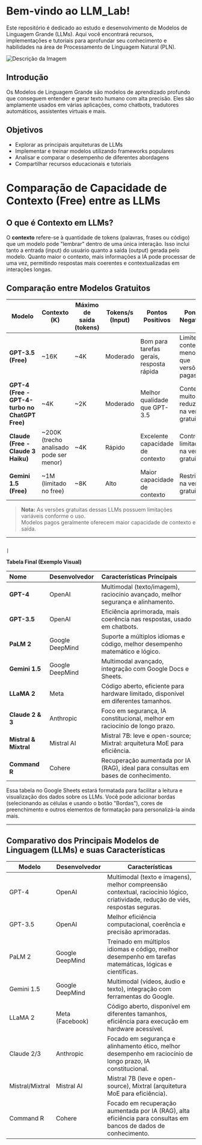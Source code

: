 # Bem-vindo ao **LLM_Lab**!

Este repositório é dedicado ao estudo e desenvolvimento de Modelos de Linguagem Grande (LLMs). Aqui você encontrará recursos, implementações e tutoriais para aprofundar seu conhecimento e habilidades na área de Processamento de Linguagem Natural (PLN).

![Descrição da Imagem](https://github.com/profamar/LLM_Lab/blob/main/Design%20sem%20nome%20(16).png)


## Introdução

Os Modelos de Linguagem Grande são modelos de aprendizado profundo que conseguem entender e gerar texto humano com alta precisão. Eles são amplamente usados em várias aplicações, como chatbots, tradutores automáticos, assistentes virtuais e mais.

## Objetivos

- Explorar as principais arquiteturas de LLMs
- Implementar e treinar modelos utilizando frameworks populares
- Analisar e comparar o desempenho de diferentes abordagens
- Compartilhar recursos educacionais e tutoriais

# Comparação de Capacidade de Contexto (Free) entre as LLMs

## O que é Contexto em LLMs?  
O **contexto** refere-se à quantidade de tokens (palavras, frases ou código) que um modelo pode "lembrar" dentro de uma única interação. Isso inclui tanto a entrada (input) do usuário quanto a saída (output) gerada pelo modelo. Quanto maior o contexto, mais informações a IA pode processar de uma vez, permitindo respostas mais coerentes e contextualizadas em interações longas.  

## Comparação entre Modelos Gratuitos  

| Modelo   | Contexto (K) | Máximo de saída (tokens) | Tokens/s (Input) | Pontos Positivos | Pontos Negativos |
|----------|-------------|--------------------------|------------------|------------------|------------------|
| **GPT-3.5 (Free)** | ~16K | ~4K | Moderado | Bom para tarefas gerais, resposta rápida | Limite de contexto menor que versões pagas |
| **GPT-4 (Free - GPT-4-turbo no ChatGPT Free)** | ~4K | ~2K | Moderado | Melhor qualidade que GPT-3.5 | Contexto muito reduzido na versão gratuita |
| **Claude (Free - Claude 3 Haiku)** | ~200K (trecho analisado pode ser menor) | ~4K | Rápido | Excelente capacidade de contexto | Controle limitado na versão gratuita |
| **Gemini 1.5 (Free)** | ~1M (limitado no free) | ~8K | Alto | Maior capacidade de contexto | Restrições na versão gratuita |

> **Nota:** As versões gratuitas dessas LLMs possuem limitações variáveis conforme o uso.  
> Modelos pagos geralmente oferecem maior capacidade de contexto e saída.

---

                                                                                                                                                                      |
**Tabela Final (Exemplo Visual)**

| Nome           | Desenvolvedor     | Características Principais                                                                                                                                              |
| :------------- | :---------------- | :------------------------------------------------------------------------------------------------------------------------------------------------------------------------ |
| **GPT-4**      | OpenAI           | Multimodal (texto/imagem), raciocínio avançado, melhor segurança e alinhamento.                                                                                           |
| **GPT-3.5**    | OpenAI           | Eficiência aprimorada, mais coerência nas respostas, usado em chatbots.                                                                                                  |
| **PaLM 2**     | Google DeepMind  | Suporte a múltiplos idiomas e código, melhor desempenho matemático e lógico.                                                                                              |
| **Gemini 1.5** | Google DeepMind  | Multimodal avançado, integração com Google Docs e Sheets.                                                                                                                |
| **LLaMA 2**    | Meta             | Código aberto, eficiente para hardware limitado, disponível em diferentes tamanhos.                                                                                        |
| **Claude 2 & 3**| Anthropic        | Foco em segurança, IA constitucional, melhor em raciocínio de longo prazo.                                                                                                |
| **Mistral & Mixtral**| Mistral AI      | Mistral 7B: leve e open-source; Mixtral: arquitetura MoE para eficiência.                                                                                                |
| **Command R**  | Cohere           | Recuperação aumentada por IA (RAG), ideal para consultas em bases de conhecimento.                                                                                      |

Essa tabela no Google Sheets estará formatada para facilitar a leitura e visualização dos dados sobre os LLMs.  Você pode adicionar bordas (selecionando as células e usando o botão "Bordas"), cores de preenchimento e outros elementos de formatação para personalizá-la ainda mais.

---
 ## Comparativo dos Principais Modelos de Linguagem (LLMs) e suas Características

| Modelo          | Desenvolvedor        | Características                                                                                                                   |
|-----------------|----------------------|---------------------------------------------------------------------------------------------------------------------------------|
| GPT-4           | OpenAI               | Multimodal (texto e imagens), melhor compreensão contextual, raciocínio lógico, criatividade, redução de viés, respostas seguras. |
| GPT-3.5         | OpenAI               | Melhor eficiência computacional, coerência e precisão aprimoradas.                                                                 |
| PaLM 2          | Google DeepMind      | Treinado em múltiplos idiomas e código, melhor desempenho em tarefas matemáticas, lógicas e científicas.                          |
| Gemini 1.5      | Google DeepMind      | Multimodal (vídeos, áudio e texto), integração com ferramentas do Google.                                                           |
| LLaMA 2         | Meta (Facebook)      | Código aberto, disponível em diferentes tamanhos, eficiência para execução em hardware acessível.                                 |
| Claude 2/3      | Anthropic            | Focado em segurança e alinhamento ético, melhor desempenho em raciocínio de longo prazo, IA constitucional.                       |
| Mistral/Mixtral | Mistral AI           | Mistral 7B (leve e open-source), Mixtral (arquitetura MoE para eficiência).                                                      |
| Command R       | Cohere               | Focado em recuperação aumentada por IA (RAG), alta eficiência para consultas em bancos de dados de conhecimento.                 |
